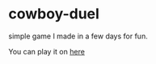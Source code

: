 # cowboy-duel

simple game I made in a few days for fun.

You can play it on [here](https://r217.itch.io/cowboy-duel)
